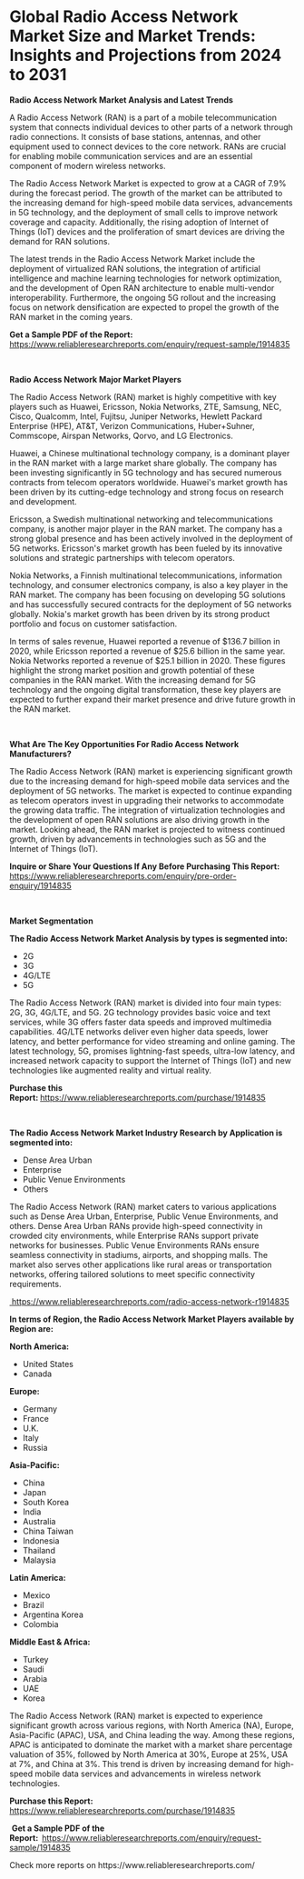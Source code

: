<p><h1>Global Radio Access Network Market Size and Market Trends: Insights and Projections from 2024 to 2031</h1></p><p><strong>Radio Access Network Market Analysis and Latest Trends</strong></p>
<p><p>A Radio Access Network (RAN) is a part of a mobile telecommunication system that connects individual devices to other parts of a network through radio connections. It consists of base stations, antennas, and other equipment used to connect devices to the core network. RANs are crucial for enabling mobile communication services and are an essential component of modern wireless networks.</p><p>The Radio Access Network Market is expected to grow at a CAGR of 7.9% during the forecast period. The growth of the market can be attributed to the increasing demand for high-speed mobile data services, advancements in 5G technology, and the deployment of small cells to improve network coverage and capacity. Additionally, the rising adoption of Internet of Things (IoT) devices and the proliferation of smart devices are driving the demand for RAN solutions.</p><p>The latest trends in the Radio Access Network Market include the deployment of virtualized RAN solutions, the integration of artificial intelligence and machine learning technologies for network optimization, and the development of Open RAN architecture to enable multi-vendor interoperability. Furthermore, the ongoing 5G rollout and the increasing focus on network densification are expected to propel the growth of the RAN market in the coming years.</p></p>
<p><strong>Get a Sample PDF of the Report:&nbsp;</strong> <a href="https://www.reliableresearchreports.com/enquiry/request-sample/1914835">https://www.reliableresearchreports.com/enquiry/request-sample/1914835</a></p>
<p>&nbsp;</p>
<p><strong>Radio Access Network Major Market Players</strong></p>
<p><p>The Radio Access Network (RAN) market is highly competitive with key players such as Huawei, Ericsson, Nokia Networks, ZTE, Samsung, NEC, Cisco, Qualcomm, Intel, Fujitsu, Juniper Networks, Hewlett Packard Enterprise (HPE), AT&T, Verizon Communications, Huber+Suhner, Commscope, Airspan Networks, Qorvo, and LG Electronics.</p><p>Huawei, a Chinese multinational technology company, is a dominant player in the RAN market with a large market share globally. The company has been investing significantly in 5G technology and has secured numerous contracts from telecom operators worldwide. Huawei's market growth has been driven by its cutting-edge technology and strong focus on research and development.</p><p>Ericsson, a Swedish multinational networking and telecommunications company, is another major player in the RAN market. The company has a strong global presence and has been actively involved in the deployment of 5G networks. Ericsson's market growth has been fueled by its innovative solutions and strategic partnerships with telecom operators.</p><p>Nokia Networks, a Finnish multinational telecommunications, information technology, and consumer electronics company, is also a key player in the RAN market. The company has been focusing on developing 5G solutions and has successfully secured contracts for the deployment of 5G networks globally. Nokia's market growth has been driven by its strong product portfolio and focus on customer satisfaction.</p><p>In terms of sales revenue, Huawei reported a revenue of $136.7 billion in 2020, while Ericsson reported a revenue of $25.6 billion in the same year. Nokia Networks reported a revenue of $25.1 billion in 2020. These figures highlight the strong market position and growth potential of these companies in the RAN market. With the increasing demand for 5G technology and the ongoing digital transformation, these key players are expected to further expand their market presence and drive future growth in the RAN market.</p></p>
<p>&nbsp;</p>
<p><strong>What Are The Key Opportunities For Radio Access Network Manufacturers?</strong></p>
<p><p>The Radio Access Network (RAN) market is experiencing significant growth due to the increasing demand for high-speed mobile data services and the deployment of 5G networks. The market is expected to continue expanding as telecom operators invest in upgrading their networks to accommodate the growing data traffic. The integration of virtualization technologies and the development of open RAN solutions are also driving growth in the market. Looking ahead, the RAN market is projected to witness continued growth, driven by advancements in technologies such as 5G and the Internet of Things (IoT).</p></p>
<p><strong>Inquire or Share Your Questions If Any Before Purchasing This Report:</strong> <a href="https://www.reliableresearchreports.com/enquiry/pre-order-enquiry/1914835">https://www.reliableresearchreports.com/enquiry/pre-order-enquiry/1914835</a></p>
<p>&nbsp;</p>
<p><strong>Market Segmentation</strong></p>
<p><strong>The Radio Access Network Market Analysis by types is segmented into:</strong></p>
<p><ul><li>2G</li><li>3G</li><li>4G/LTE</li><li>5G</li></ul></p>
<p><p>The Radio Access Network (RAN) market is divided into four main types: 2G, 3G, 4G/LTE, and 5G. 2G technology provides basic voice and text services, while 3G offers faster data speeds and improved multimedia capabilities. 4G/LTE networks deliver even higher data speeds, lower latency, and better performance for video streaming and online gaming. The latest technology, 5G, promises lightning-fast speeds, ultra-low latency, and increased network capacity to support the Internet of Things (IoT) and new technologies like augmented reality and virtual reality.</p></p>
<p><strong>Purchase this Report:&nbsp;</strong><a href="https://www.reliableresearchreports.com/purchase/1914835">https://www.reliableresearchreports.com/purchase/1914835</a></p>
<p>&nbsp;</p>
<p><strong>The Radio Access Network Market Industry Research by Application is segmented into:</strong></p>
<p><ul><li>Dense Area Urban</li><li>Enterprise</li><li>Public Venue Environments</li><li>Others</li></ul></p>
<p><p>The Radio Access Network (RAN) market caters to various applications such as Dense Area Urban, Enterprise, Public Venue Environments, and others. Dense Area Urban RANs provide high-speed connectivity in crowded city environments, while Enterprise RANs support private networks for businesses. Public Venue Environments RANs ensure seamless connectivity in stadiums, airports, and shopping malls. The market also serves other applications like rural areas or transportation networks, offering tailored solutions to meet specific connectivity requirements.</p></p>
<p><a href="https://www.reliableresearchreports.com/radio-access-network-r1914835">&nbsp;https://www.reliableresearchreports.com/radio-access-network-r1914835</a></p>
<p><strong>In terms of Region, the Radio Access Network Market Players available by Region are:</strong></p>
<p>
    <p> <strong> North America: </strong>
        <ul>
            <li>United States</li>
            <li>Canada</li>
        </ul>
        </p> 
    <p> <strong> Europe: </strong>
        <ul>
            <li>Germany</li>
            <li>France</li>
            <li>U.K.</li>
            <li>Italy</li>
            <li>Russia</li>
        </ul>
        </p> 
    <p> <strong> Asia-Pacific: </strong>
        <ul>
            <li>China</li>
            <li>Japan</li>
            <li>South Korea</li>
            <li>India</li>
            <li>Australia</li>
            <li>China Taiwan</li>
            <li>Indonesia</li>
            <li>Thailand</li>
            <li>Malaysia</li>
        </ul>
        </p> 
    <p> <strong> Latin America: </strong>
        <ul>
            <li>Mexico</li>
            <li>Brazil</li>
            <li>Argentina Korea</li>
            <li>Colombia</li>
        </ul>
        </p> 
    <p> <strong> Middle East & Africa: </strong>
        <ul>
            <li>Turkey</li>
            <li>Saudi</li>
            <li>Arabia</li>
            <li>UAE</li>
            <li>Korea</li>
        </ul>
    </p>
    </p>
<p><p>The Radio Access Network (RAN) market is expected to experience significant growth across various regions, with North America (NA), Europe, Asia-Pacific (APAC), USA, and China leading the way. Among these regions, APAC is anticipated to dominate the market with a market share percentage valuation of 35%, followed by North America at 30%, Europe at 25%, USA at 7%, and China at 3%. This trend is driven by increasing demand for high-speed mobile data services and advancements in wireless network technologies.</p></p>
<p><strong>Purchase this Report: </strong><a href="https://www.reliableresearchreports.com/purchase/1914835">https://www.reliableresearchreports.com/purchase/1914835</a></p>
<p>&nbsp;<strong>Get a Sample PDF of the Report:&nbsp;&nbsp;</strong><a href="https://www.reliableresearchreports.com/enquiry/request-sample/1914835">https://www.reliableresearchreports.com/enquiry/request-sample/1914835</a></p>
<p><strong></strong></p>
<p>Check more reports on https://www.reliableresearchreports.com/</p>
